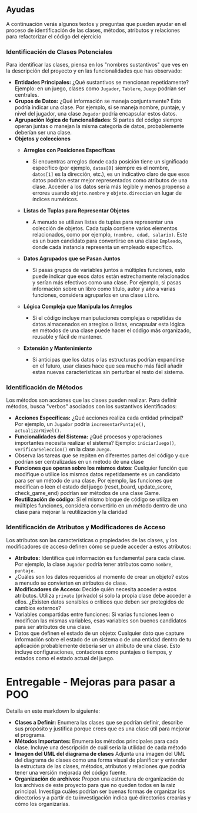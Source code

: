 
## Ayudas
A continuación verás algunos textos y preguntas que pueden ayudar en el proceso de identificación de las clases, métodos, atributos y relaciones para 
refactorizar el código del ejercicio

### Identificación de Clases Potenciales
Para identificar las clases, piensa en los "nombres sustantivos" que ves en la descripción del proyecto y en las funcionalidades que has observado:
- **Entidades Principales:** ¿Qué sustantivos se mencionan repetidamente? Ejemplo: en un juego, clases como `Jugador`, `Tablero`, `Juego` podrían ser centrales.
- **Grupos de Datos:** ¿Qué información se maneja conjuntamente? Esto podría indicar una clase. Por ejemplo, si se maneja nombre, puntaje, y nivel del jugador, una clase `Jugador` podría encapsular estos datos.
- **Agrupación lógica de funcionalidades**: Si partes del código siempre operan juntas o manejan la misma categoría de datos, probablemente deberían ser una clase. 
 - **Objetos y colecciones**
   - **Arreglos con Posiciones Específicas**
     - Si encuentras arreglos donde cada posición tiene un significado específico (por ejemplo, `datos[0]` siempre es el nombre, `datos[1]` es la dirección, etc.), es un indicativo claro de que esos datos podrían estar mejor representados como atributos de una clase. Acceder a los datos sería más legible y menos propenso a errores usando `objeto.nombre` y `objeto.direccion` en lugar de índices numéricos.

   - **Listas de Tuplas para Representar Objetos**
     - A menudo se utilizan listas de tuplas para representar una colección de objetos. Cada tupla contiene varios elementos relacionados, como por ejemplo, `(nombre, edad, salario)`. Este es un buen candidato para convertirse en una clase `Empleado`, donde cada instancia representa un empleado específico.

   - **Datos Agrupados que se Pasan Juntos**
     - Si pasas grupos de variables juntos a múltiples funciones, esto puede indicar que esos datos están estrechamente relacionados y serían más efectivos como una clase. Por ejemplo, si pasas información sobre un libro como título, autor y año a varias funciones, considera agruparlos en una clase `Libro`.
  
   - **Lógica Compleja que Manipula los Arreglos**
     - Si el código incluye manipulaciones complejas o repetidas de datos almacenados en arreglos o listas, encapsular esta lógica en métodos de una clase puede hacer el código más organizado, reusable y fácil de mantener.
   - **Extensión y Mantenimiento**
     - Si anticipas que los datos o las estructuras podrían expandirse en el futuro, usar clases hace que sea mucho más fácil añadir estas nuevas características sin perturbar el resto del sistema.

### Identificación de Métodos
Los métodos son acciones que las clases pueden realizar. Para definir métodos, busca "verbos" asociados con los sustantivos identificados:
- **Acciones Específicas:** ¿Qué acciones realiza cada entidad principal? Por ejemplo, un `Jugador` podría `incrementarPuntaje()`, `actualizarNivel()`.
- **Funcionalidades del Sistema:** ¿Qué procesos y operaciones importantes necesita realizar el sistema? Ejemplo: `iniciarJuego()`, `verificarSeleccion()` en la clase `Juego`.
- Observa las tareas que se repiten en diferentes partes del código y que podrían ser centralizadas en un método de una clase
- **Funciones que operan sobre los mismos datos**: Cualquier función que modifique o utilice los mismos datos repetidamente es un candidato para ser un método de una clase. Por ejemplo, las funciones que modifican o leen el estado del juego (reset_board, update_score, check_game_end) podrían ser métodos de una clase Game.
- **Reutilización de código**: Si el mismo bloque de código se utiliza en múltiples funciones, considera convertirlo en un método dentro de una clase para mejorar la reutilización y la claridad

### Identificación de Atributos y Modificadores de Acceso
Los atributos son las características o propiedades de las clases, y los modificadores de acceso definen cómo se puede acceder a estos atributos:
- **Atributos:** Identifica qué información es fundamental para cada clase. Por ejemplo, la clase `Jugador` podría tener atributos como `nombre`, `puntaje`. 
- ¿Cuáles son los datos requeridos al momento de crear un objeto? estos a menudo se convierten en atributos de clase.
- **Modificadores de Acceso:** Decide quién necesita acceder a estos atributos. Utiliza `private` (privado) si solo la propia clase debe acceder a ellos. ¿Existen datos sensibles o críticos que deben ser protegidos de cambios externos?
- Variables compartidas entre funciones: Si varias funciones leen o modifican las mismas variables, esas variables son buenos candidatos para ser atributos de una clase. 
- Datos que definen el estado de un objeto: Cualquier dato que capture información sobre el estado de un sistema o de una entidad dentro de tu aplicación probablemente debería ser un atributo de una clase. Esto incluye configuraciones, contadores como puntajes o tiempos, y estados como el estado actual del juego.

#  Entregable - Mejoras para pasar a POO
Detalla en este markdown lo siguiente: 
- **Clases a Definir:** Enumera las clases que se podrían definir, describe sus propósito y justifica porque crees que es una clase útil para mejorar el programa.
- **Métodos Importantes:** Enumera los métodos principales para cada clase. Incluye una descripción de cuál sería la utilidad de cada método
- **Imagen del UML del diagrama de clases**  Adjunta una imagen del UML del diagrama de clases como una forma visual de planificar y entender la estructura de las clases, métodos, atributos y relaciones que podría tener una versión mejorada del código fuente.
- **Organización de archivos:** Propon una estructura de organización de los archivos de este proyecto para que no queden todos en la raiz principal. Investiga cuáles podrían ser buenas formas de organizar los directorios y a partir de tu investigación indica qué directorios crearías y cómo los organizarías. 
